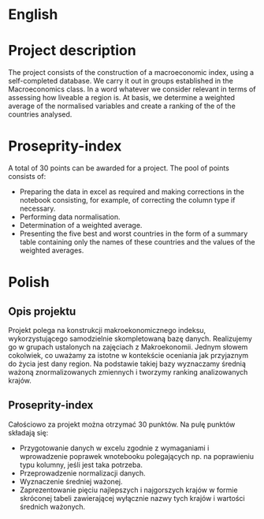 # English
# Project description
The project consists of the construction of a macroeconomic index, using a self-completed database. We carry it out in groups established in the Macroeconomics class. In a word whatever we consider relevant in terms of assessing how liveable a region is. At basis, we determine a weighted average of the normalised variables and create a ranking of the of the countries analysed.

# Proseprity-index
A total of 30 points can be awarded for a project. The pool of points consists of:
- Preparing the data in excel as required and making corrections in the notebook consisting, for example, of correcting the column type if necessary.
- Performing data normalisation.
- Determination of a weighted average.
- Presenting the five best and worst countries in the form of a summary table containing only the names of these countries and the values of the weighted averages.

# Polish
## Opis projektu
Projekt polega na konstrukcji makroekonomicznego indeksu, wykorzystującego samodzielnie skompletowaną bazę danych. Realizujemy go w grupach ustalonych na zajęciach z Makroekonomii. Jednym słowem cokolwiek, co uważamy za istotne w kontekście oceniania jak przyjaznym do życia jest dany region. Na podstawie takiej bazy wyznaczamy średnią ważoną znormalizowanych zmiennych i tworzymy ranking analizowanych krajów.

## Proseprity-index 
Całościowo za projekt można otrzymać 30 punktów. Na pulę punktów składają się:
- Przygotowanie danych w excelu zgodnie z wymaganiami i wprowadzenie poprawek wnotebooku polegających np. na poprawieniu typu kolumny, jeśli jest taka potrzeba.
- Przeprowadzenie normalizacji danych.
- Wyznaczenie średniej ważonej.
- Zaprezentowanie pięciu najlepszych i najgorszych krajów w formie skróconej tabeli zawierającej wyłącznie nazwy tych krajów i wartości średnich ważonych.